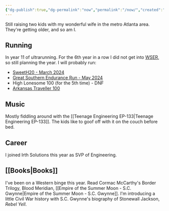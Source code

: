 ```yaml
---
{"dg-publish":true,"dg-permalink":"now","permalink":"/now/","created":"2024-03-03T09:54:06.000-05:00","updated":"2024-08-25T08:29:01.185-04:00"}
---
```


Still raising two kids with my wonderful wife in the metro Atlanta area. They're getting older, and so am I. 
## Running

In year 11 of ultrarunning. For the 6th year in a row I did not get into [WSER](wser.org), so still planning the year. I will probably run:

- [SweetH20 - March 2024](https://ultrasignup.com/results_event.aspx?did=109964#id712633)
- [Great Southern Endurance Run - May 2024](https://ultrasignup.com/results_event.aspx?did=109797#id712633)
- High Lonesome 100 (for the 5th time) - DNF
- [Arkansas Traveller 100](http://www.runarkansas.com/AT100/ATmain.php)
## Music

Mostly fiddling around with the [[Teenage Engineering EP-133\|Teenage Engineering EP-133]]. The kids like to goof off with it on the couch before bed. 
## Career

I joined Irth Solutions this year as SVP of Engineering. 
## [[Books\|Books]]

I've been on a Western binge this year. Read Cormac McCarthy's Border Trilogy, Blood Meridian, [[Empire of the Summer Moon - S.C. Gwynne\|Empire of the Summer Moon - S.C. Gwynne]]. I'm introducing a little Civil War history with S.C. Gwynne's biography of Stonewall Jackson, *Rebel Yell*. 